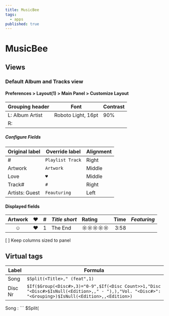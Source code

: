 ```yaml
---
title: MusicBee
tags:
  - apps
published: true
---
```


# MusicBee

## Views

### Default Album and Tracks view


#### Preferences > Layout(1) > Main Panel > Customize Layout

Grouping header | Font | Contrast
----------------|------|----------
L: Album Artist | Roboto Light, 16pt | 90%
R:              |      | 






##### Configure Fields

Original label | Override label   | Alignment
---------------|------------------|----------
#              | `Playlist Track` | Right
Artwork        | `Artwork`        | Middle
Love           | `♥`              | Middle
Track#         | ` # `            | Right
Artists: Guest | `Feauturing`     | Left

#### Displayed fields 

 Artwork | ♥ | # | _Title short_ | Rating | Time |  _Featuring_
|:------:|:-:|--:|:--------------|:-------|-----:|:-----------|
    ☺    | ♥ | 1 | The End       | ☼☼☼☼☼  | 3:58 | 


[ ] Keep columns sized to panel 


## Virtual tags

Label | Formula 
------|------------------------------------
Song  | `$Split(<Title>," (feat",1)` 
Disc Nr | ```$If($Group(<Disc#>,3)="0-9",$If(<Disc Count>>1,"Disc "<Disc#>$IsNull(<Edition>,," - "),),"Vol. "<Disc#>": "<Grouping>)$IsNull(<Edition>,,<Edition>)``` 


Song
:  ``` 
   $Split(<Title>," (feat",1)
  ``` 
  
Disc Nr
: ```
  $If($Group(<Disc#>,3)="0-9",$If(<Disc Count>>1,"Disc "<Disc#>$IsNull(<Edition>,," - "),),"Vol. "<Disc#>": "<Grouping>)$IsNull(<Edition>,,<Edition>)
  ``` 



